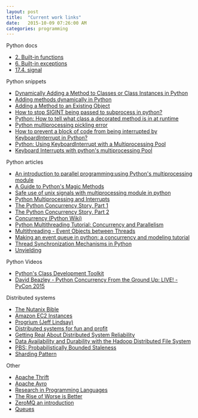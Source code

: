```yaml
---
layout: post
title:  "Current work links"
date:   2015-10-09 07:26:00 AM
categories: programming
---
```


Python docs

* [2. Built-in functions](https://docs.python.org/2/library/functions.html)
* [6. Built-in exceptions](https://docs.python.org/2/library/exceptions.html#exceptions.Exception)
* [17.4. signal](https://docs.python.org/2/library/signal.html)

Python snippets

* [Dynamically Adding a Method to Classes or Class Instances in Python](https://www.ianlewis.org/en/dynamically-adding-method-classes-or-class-instanc)
* [Adding methods dynamically in Python](http://igorsobreira.com/2011/02/06/adding-methods-dynamically-in-python.html)
* [Adding a Method to an Existing Object](http://stackoverflow.com/questions/972/adding-a-method-to-an-existing-object)
* [How to stop SIGINT being passed to subprocess in python?](http://stackoverflow.com/questions/3232613/how-to-stop-sigint-being-passed-to-subprocess-in-python)
* [Python: How to tell what class a decorated method is in at runtime](https://andrewbrookins.com/tech/how-to-get-the-name-of-the-class-of-a-decorated-method-in-python/)
* [Python multiprocessing pickling error](http://stackoverflow.com/questions/8804830/python-multiprocessing-pickling-error)
* [How to prevent a block of code from being interrupted by KeyboardInterrupt in Python?](http://stackoverflow.com/questions/842557/how-to-prevent-a-block-of-code-from-being-interrupted-by-keyboardinterrupt-in-py)
* [Python: Using KeyboardInterrupt with a Multiprocessing Pool](http://noswap.com/blog/python-multiprocessing-keyboardinterrupt)
* [Keyboard Interrupts with python's multiprocessing Pool](http://stackoverflow.com/questions/1408356/keyboard-interrupts-with-pythons-multiprocessing-pool)

Python articles

* [An introduction to parallel programming:using Python's multiprocessing module](http://sebastianraschka.com/Articles/2014_multiprocessing_intro.html)
* [A Guide to Python's Magic Methods](http://www.rafekettler.com/magicmethods.html)
* [Safe use of unix signals with multiprocessing module in python](https://vimmaniac.com/blog/codejunkie/safe-use-of-unix-signals-with-multiprocessing-module-in-python/)
* [Python Multiprocessing and Interrupts](http://jtushman.github.io/blog/2014/01/14/python-%7C-multiprocessing-and-interrupts/)
* [The Python Concurrency Story, Part 1](http://migrateup.com/python-concurrency-story-pt1/#)
* [The Python Concurrency Story, Part 2](http://migrateup.com/python-concurrency-story-pt2/#)
* [Concurrency (Python Wiki)](https://wiki.python.org/moin/Concurrency/)
* [Python Multithreading Tutorial: Concurrency and Parallelism](http://www.toptal.com/python/beginners-guide-to-concurrency-and-parallelism-in-python)
* [Multithreading - Event Objects between Threads](http://www.bogotobogo.com/python/Multithread/python_multithreading_Event_Objects_between_Threads.php)
* [Making an event queue in python: a concurrency and modeling tutorial](https://m7i.org/tutorials/python-event-queue-concurrency-modeling/)
* [Thread Synchronization Mechanisms in Python](http://effbot.org/zone/thread-synchronization.htm)
* [Unyielding](https://glyph.twistedmatrix.com/2014/02/unyielding.html)

Python Videos

* [Python's Class Development Toolkit](https://www.youtube.com/watch?v=HTLu2DFOdTg)
* [David Beazley - Python Concurrency From the Ground Up: LIVE! - PyCon 2015](https://www.youtube.com/watch?v=MCs5OvhV9S4)

Distributed systems

* [The Nutanix Bible](http://stevenpoitras.com/the-nutanix-bible/)
* [Amazon EC2 Instances](https://aws.amazon.com/ec2/instance-types/)
* [Progrium (Jeff Lindsay)](http://progrium.com/blog/)
* [Distributed systems for fun and profit](http://book.mixu.net/distsys/single-page.html)
* [Getting Real About Distributed System Reliability](http://blog.empathybox.com/post/19574936361/getting-real-about-distributed-system-reliability)
* [Data Availability and Durability with the Hadoop Distributed File System](http://static.usenix.org/publications/login/2012-02/pdfs/Chansler.pdf)
* [PBS: Probabilistically Bounded Staleness](http://pbs.cs.berkeley.edu/#demo)
* [Sharding Pattern](https://msdn.microsoft.com/en-us/library/dn589797.aspx)

Other

* [Apache Thrift](http://thrift.apache.org/)
* [Apache Avro](https://avro.apache.org/)
* [Research in Programming Languages](http://tagide.com/blog/academia/research-in-programming-languages/)
* [The Rise of Worse is Better](http://www.dreamsongs.com/RiseOfWorseIsBetter.html)
* [ZeroMQ an introduction](http://nichol.as/zeromq-an-introduction)
* [Queues](http://queues.io/)
